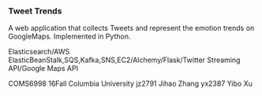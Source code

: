 ### Tweet Trends
A web application that collects Tweets and represent the emotion trends on GoogleMaps. Implemented in Python.

Elasticsearch/AWS ElasticBeanStalk,SQS,Kafka,SNS,EC2/Alchemy/Flask/Twitter Streaming API/Google Maps API

COMS6998 16Fall Columbia University
jz2791 Jihao Zhang yx2387 Yibo Xu
